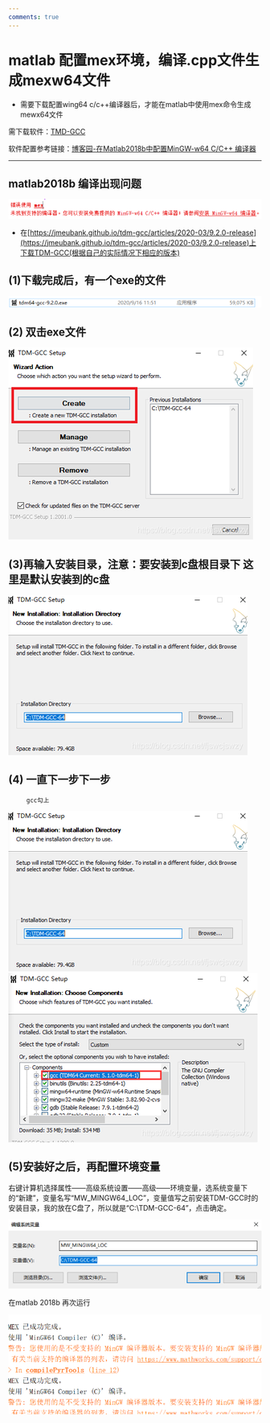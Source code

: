 ```yaml
---
comments: true
---
```


# matlab 配置mex环境，编译.cpp文件生成mexw64文件

- 需要下载配置wing64 c/c++编译器后，才能在matlab中使用mex命令生成mewx64文件

需下载软件：[TMD-GCC](https://jmeubank.github.io/tdm-gcc/articles/2020-03/9.2.0-release)

软件配置参考链接：[博客园-在Matlab2018b中配置MinGW-w64 C/C++ 编译器](https://www.cnblogs.com/tingtin/p/14666131.html)  


-----------------------------------------

## matlab2018b 编译出现问题

![1.png](../images/mexw64/1.png)

 - 在[https://jmeubank.github.io/tdm-gcc/articles/2020-03/9.2.0-release](https://jmeubank.github.io/tdm-gcc/articles/2020-03/9.2.0-release)上下载TDM-GCC(根据自己的实际情况下相应的版本)

## (1)下载完成后，有一个exe的文件

![1.png](../images/mexw64/2.png)

## (2)  双击exe文件

![1.png](../images/mexw64/3.png)

## (3)再输入安装目录，**注意：要安装到c盘根目录下 这里是默认安装到的c盘**

![1.png](../images/mexw64/4.png)

## (4) 一直下一步下一步

         gcc勾上

![1.png](../images/mexw64/5.png) 
![1.png](../images/mexw64/6.png)

## (5)安装好之后，再配置环境变量
右键计算机选择属性——高级系统设置——高级——环境变量，选系统变量下的“新建”，变量名写“MW_MINGW64_LOC”，变量值写之前安装TDM-GCC时的安装目录，我的放在C盘了，所以就是“C:\TDM-GCC-64”，点击确定。

![1.png](../images/mexw64/7.png)

 在matlab 2018b 再次运行

![1.png](../images/mexw64/8.png)



